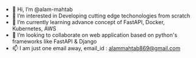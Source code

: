 - 👋 Hi, I’m @alam-mahtab
- 👀 I’m interested in Developing cutting edge techonologies from scratch
- 🌱 I’m currently learning advance concept of FastAPI, Docker, Kubernetes, AWS
- 💞️ I’m looking to collaborate on web application based on python's frameworks like FastAPI & Django
- 📫 I am just one email away, email_id : alammahtab869@gmail.com

<!---
alam-mahtab/alam-mahtab is a ✨ special ✨ repository because its `README.md` (this file) appears on your GitHub profile.
You can click the Preview link to take a look at your changes.
--->
